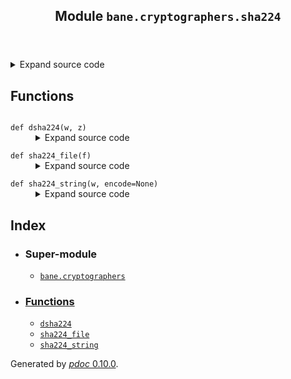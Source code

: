 <body>
<main>
<article id="content">
<header>
<h1 class="title">Module <code>bane.cryptographers.sha224</code></h1>
</header>
<section id="section-intro">
<details class="source">
<summary>
<span>Expand source code</span>
</summary>
<pre><code class="python">from bane.cryptographers.utils import *

def sha224_string(w, encode=None):
    if w:
        if encode:
            w.encode(encode)
        &#34;&#34;&#34;
   function to return sha256 encrypted string
  &#34;&#34;&#34;
        return hashlib.sha224(w).hexdigest()

def sha224_file(f):
    if f:
        with open(f, &#34;rb&#34;) as f:
            w = f.read()
        f.close()
        return sha224_string(w)


def dsha224(w, z):
    if w and z:
        w = hashlib.sha224(w).hexdigest()
        if w == z:
            return True
        return False</code></pre>
</details>
</section>
<section>
</section>
<section>
</section>
<section>
<h2 class="section-title" id="header-functions">Functions</h2>
<dl>
<dt id="bane.cryptographers.sha224.dsha224"><code class="name flex">
<span>def <span class="ident">dsha224</span></span>(<span>w, z)</span>
</code></dt>
<dd>
<div class="desc"></div>
<details class="source">
<summary>
<span>Expand source code</span>
</summary>
<pre><code class="python">def dsha224(w, z):
    if w and z:
        w = hashlib.sha224(w).hexdigest()
        if w == z:
            return True
        return False</code></pre>
</details>
</dd>
<dt id="bane.cryptographers.sha224.sha224_file"><code class="name flex">
<span>def <span class="ident">sha224_file</span></span>(<span>f)</span>
</code></dt>
<dd>
<div class="desc"></div>
<details class="source">
<summary>
<span>Expand source code</span>
</summary>
<pre><code class="python">def sha224_file(f):
    if f:
        with open(f, &#34;rb&#34;) as f:
            w = f.read()
        f.close()
        return sha224_string(w)</code></pre>
</details>
</dd>
<dt id="bane.cryptographers.sha224.sha224_string"><code class="name flex">
<span>def <span class="ident">sha224_string</span></span>(<span>w, encode=None)</span>
</code></dt>
<dd>
<div class="desc"></div>
<details class="source">
<summary>
<span>Expand source code</span>
</summary>
<pre><code class="python">def sha224_string(w, encode=None):
    if w:
        if encode:
            w.encode(encode)
        &#34;&#34;&#34;
   function to return sha256 encrypted string
  &#34;&#34;&#34;
        return hashlib.sha224(w).hexdigest()</code></pre>
</details>
</dd>
</dl>
</section>
<section>
</section>
</article>
<nav id="sidebar">
<h1>Index</h1>
<div class="toc">
<ul></ul>
</div>
<ul id="index">
<li><h3>Super-module</h3>
<ul>
<li><code><a title="bane.cryptographers" href="index.md">bane.cryptographers</a></code></li>
</ul>
</li>
<li><h3><a href="#header-functions">Functions</a></h3>
<ul class="">
<li><code><a title="bane.cryptographers.sha224.dsha224" href="#bane.cryptographers.sha224.dsha224">dsha224</a></code></li>
<li><code><a title="bane.cryptographers.sha224.sha224_file" href="#bane.cryptographers.sha224.sha224_file">sha224_file</a></code></li>
<li><code><a title="bane.cryptographers.sha224.sha224_string" href="#bane.cryptographers.sha224.sha224_string">sha224_string</a></code></li>
</ul>
</li>
</ul>
</nav>
</main>
<footer id="footer">
<p>Generated by <a href="https://pdoc3.github.io/pdoc" title="pdoc: Python API documentation generator"><cite>pdoc</cite> 0.10.0</a>.</p>
</footer>
</body>
</html>